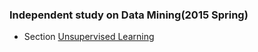 ### Independent study on Data Mining(2015 Spring)
* Section
[Unsupervised Learning](https://github.com/zuozhiyang/IDS-DataMining-2015S/blob/master/UnsupervisedLearning.md)  
